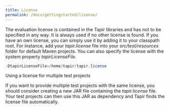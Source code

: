 ```yaml
---
title: License
permalink: /docs/gettingstarted/license/
---
```


The evaluation license is contained in the Tapir libraries and has not
to be specified in any way. It is always used if no other license is
found. If you have an own license, you can simply use it by adding it to
your classpath root. For instance, add your *tapir.license* file into
your *src/test/resources* folder for default Maven projects. You can
also specify the license with the system property *tapirLicenseFile*.

``` powershell
-DtapirLicenseFile=/home/tapir/tapir.license
```

Using a license for multiple test projects

If you want to provide multiple test projects with the same license, you
should consider creating a new JAR file containing the *tapir.license*
file. Your test projects can then use this JAR as dependency and Tapir
finds the license file automatically.
